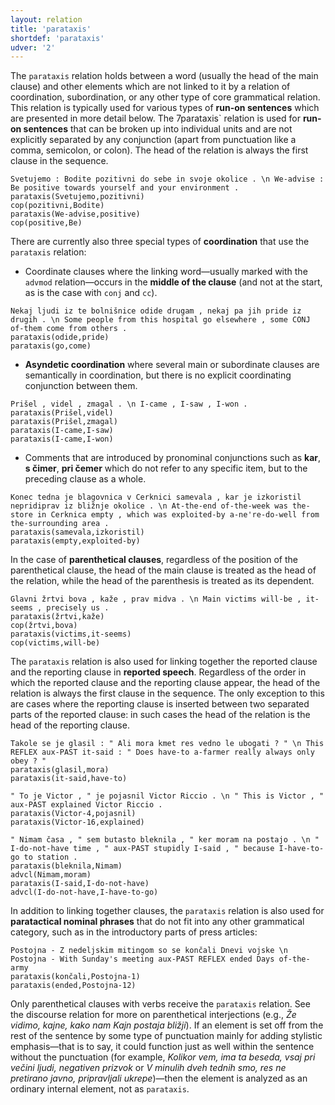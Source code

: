 ```yaml
---
layout: relation
title: 'parataxis'
shortdef: 'parataxis'
udver: '2'
---
```


The `parataxis` relation holds between a word (usually the head of the main clause) and other elements which are not linked to it by a relation of coordination, subordination, or any other type of core grammatical relation. This relation is typically used for various types of **run-on sentences** which are presented in more detail below. 
The 7parataxis` relation is used for **run-on sentences** that can be broken up into individual units and are not explicitly separated by any conjunction (apart from punctuation like a comma, semicolon, or colon). The head of the relation is always the first clause in the sequence.
~~~ sdparse
Svetujemo : Bodite pozitivni do sebe in svoje okolice . \n We-advise : Be positive towards yourself and your environment .
parataxis(Svetujemo,pozitivni)
cop(pozitivni,Bodite)
parataxis(We-advise,positive)
cop(positive,Be)
~~~

There are currently also three special types of **coordination** that use the `parataxis` relation:
- Coordinate clauses where the linking word—usually marked with the `advmod` relation—occurs in the **middle of the clause** (and not at the start, as is the case with `conj` and `cc`). 
~~~ sdparse
Nekaj ljudi iz te bolnišnice odide drugam , nekaj pa jih pride iz drugih . \n Some people from this hospital go elsewhere , some CONJ of-them come from others .
parataxis(odide,pride)
parataxis(go,come)
~~~

- **Asyndetic coordination** where several main or subordinate clauses are semantically in coordination, but there is no explicit coordinating conjunction between them. 
~~~ sdparse
Prišel , videl , zmagal . \n I-came , I-saw , I-won .
parataxis(Prišel,videl)
parataxis(Prišel,zmagal)
parataxis(I-came,I-saw)
parataxis(I-came,I-won)
~~~

- Comments that are introduced by pronominal conjunctions such as **kar**, **s čimer**, **pri čemer** which do not refer to any specific item, but to the preceding clause as a whole. 
~~~ sdparse
Konec tedna je blagovnica v Cerknici samevala , kar je izkoristil nepridiprav iz bližnje okolice . \n At-the-end of-the-week was the-store in Cerknica empty , which was exploited-by a-ne're-do-well from the-surrounding area .
parataxis(samevala,izkoristil)
parataxis(empty,exploited-by)
~~~

In the case of **parenthetical clauses**, regardless of the position of the parenthetical clause, the head of the main clause is treated as the head of the relation, while the head of the parenthesis is treated as its dependent. 
~~~ sdparse
Glavni žrtvi bova , kaže , prav midva . \n Main victims will-be , it-seems , precisely us . 
parataxis(žrtvi,kaže)
cop(žrtvi,bova)
parataxis(victims,it-seems)
cop(victims,will-be)
~~~

The `parataxis` relation is also used for linking together the reported clause and the reporting clause in **reported speech**. Regardless of the order in which the reported clause and the reporting clause appear, the head of the relation is always the first clause in the sequence. The only exception to this are cases where the reporting clause is inserted between two separated parts of the reported clause: in such cases the head of the relation is the head of the reporting clause. 
~~~ sdparse
Takole se je glasil : " Ali mora kmet res vedno le ubogati ? " \n This REFLEX aux-PAST it-said : " Does have-to a-farmer really always only obey ? "
parataxis(glasil,mora)
parataxis(it-said,have-to)
~~~
~~~ sdparse
" To je Victor , " je pojasnil Victor Riccio . \n " This is Victor , " aux-PAST explained Victor Riccio .
parataxis(Victor-4,pojasnil)
parataxis(Victor-16,explained)
~~~
~~~ sdparse
" Nimam časa , " sem butasto bleknila , " ker moram na postajo . \n " I-do-not-have time , " aux-PAST stupidly I-said , " because I-have-to-go to station .
parataxis(bleknila,Nimam)
advcl(Nimam,moram)
parataxis(I-said,I-do-not-have)
advcl(I-do-not-have,I-have-to-go)
~~~

In addition to linking together clauses, the `parataxis` relation is also used for **paratactical nominal phrases** that do not fit into any other grammatical category, such as in the introductory parts of press articles: 
~~~ sdparse
Postojna - Z nedeljskim mitingom so se končali Dnevi vojske \n Postojna - With Sunday's meeting aux-PAST REFLEX ended Days of-the-army
parataxis(končali,Postojna-1)
parataxis(ended,Postojna-12)
~~~

Only parenthetical clauses with verbs receive the `parataxis` relation. See the discourse relation for more on parenthetical interjections (e.g., *Že vidimo, kajne, kako nam Kajn postaja bližji*). If an element is set off from the rest of the sentence by some type of punctuation mainly for adding stylistic emphasis—that is to say, it could function just as well within the sentence without the punctuation (for example, *Kolikor vem, ima ta beseda, vsaj pri večini ljudi, negativen prizvok* or *V minulih dveh tednih smo, res ne pretirano javno, pripravljali ukrepe*)—then the element is analyzed as an ordinary internal element, not as `parataxis`. 
